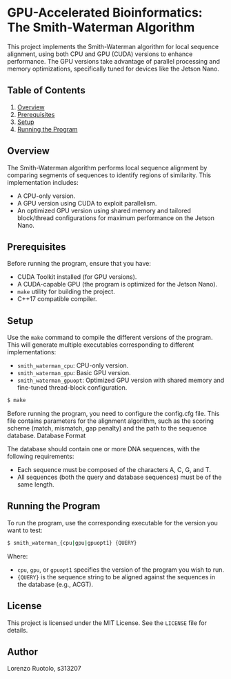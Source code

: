 # GPU-Accelerated Bioinformatics: The Smith-Waterman Algorithm

This project implements the Smith-Waterman algorithm for local sequence alignment, using both CPU and GPU (CUDA) versions to enhance performance. The GPU versions take advantage of parallel processing and memory optimizations, specifically tuned for devices like the Jetson Nano.

## Table of Contents
1. [Overview](#overview)
2. [Prerequisites](#prerequisites)
3. [Setup](#setup)
4. [Running the Program](#running-the-program)

## Overview
The Smith-Waterman algorithm performs local sequence alignment by comparing segments of sequences to identify regions of similarity. This implementation includes:
- A CPU-only version.
- A GPU version using CUDA to exploit parallelism.
- An optimized GPU version using shared memory and tailored block/thread configurations for maximum performance on the Jetson Nano.

## Prerequisites
Before running the program, ensure that you have:
- CUDA Toolkit installed (for GPU versions).
- A CUDA-capable GPU (the program is optimized for the Jetson Nano).
- `make` utility for building the project.
- C++17 compatible compiler.

## Setup
Use the `make` command to compile the different versions of the program. This will generate multiple executables corresponding to different implementations:
- `smith_waterman_cpu`: CPU-only version.
- `smith_waterman_gpu`: Basic GPU version.
- `smith_waterman_gpuopt`: Optimized GPU version with shared memory and fine-tuned thread-block configuration.

```bash
$ make
```

Before running the program, you need to configure the config.cfg file. This file contains parameters for the alignment algorithm, such as the scoring scheme (match, mismatch, gap penalty) and the path to the sequence database.
Database Format

The database should contain one or more DNA sequences, with the following requirements:

- Each sequence must be composed of the characters A, C, G, and T.
- All sequences (both the query and database sequences) must be of the same length.

## Running the Program
To run the program, use the corresponding executable for the version you want to test:

```bash
$ smith_waterman_{cpu|gpu|gpuopt1} {QUERY}
```

Where:
- `cpu`, `gpu`, or `gpuopt1` specifies the version of the program you wish to run.
- `{QUERY}` is the sequence string to be aligned against the sequences in the database (e.g., ACGT).

## License
This project is licensed under the MIT License. See the `LICENSE` file for details.

## Author
Lorenzo Ruotolo, s313207